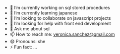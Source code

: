 
- 🔭 I’m currently working on sql stored procedures
- 🌱 I’m currently learning japanese
- 👯 I’m looking to collaborate on javascript projects
- 🤔 I’m looking for help with front end development
- 💬 Ask me about sql
- 📫 How to reach me: veronica.sanchez@gmail.com
- 😄 Pronouns: she
- ⚡ Fun fact: ...

